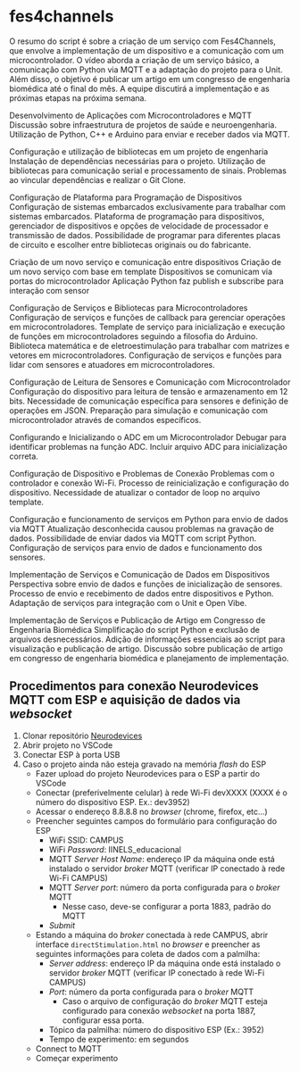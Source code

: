 # fes4channels
 
O resumo do script é sobre a criação de um serviço com Fes4Channels, que envolve a implementação de um dispositivo e a comunicação com um microcontrolador. O vídeo aborda a criação de um serviço básico, a comunicação com Python via MQTT e a adaptação do projeto para o Unit. Além disso, o objetivo é publicar um artigo em um congresso de engenharia biomédica até o final do mês. A equipe discutirá a implementação e as próximas etapas na próxima semana.

Desenvolvimento de Aplicações com Microcontroladores e MQTT Discussão sobre infraestrutura de projetos de saúde e neuroengenharia. Utilização de Python, C++ e Arduino para enviar e receber dados via MQTT.

Configuração e utilização de bibliotecas em um projeto de engenharia Instalação de dependências necessárias para o projeto. Utilização de bibliotecas para comunicação serial e processamento de sinais. Problemas ao vincular dependências e realizar o Git Clone.

Configuração de Plataforma para Programação de Dispositivos Configuração de sistemas embarcados exclusivamente para trabalhar com sistemas embarcados. Plataforma de programação para dispositivos, gerenciador de dispositivos e opções de velocidade de processador e transmissão de dados. Possibilidade de programar para diferentes placas de circuito e escolher entre bibliotecas originais ou do fabricante.

Criação de um novo serviço e comunicação entre dispositivos Criação de um novo serviço com base em template Dispositivos se comunicam via portas do microcontrolador Aplicação Python faz publish e subscribe para interação com sensor

Configuração de Serviços e Bibliotecas para Microcontroladores Configuração de serviços e funções de callback para gerenciar operações em microcontroladores. Template de serviço para inicialização e execução de funções em microcontroladores seguindo a filosofia do Arduino. Biblioteca matemática e de eletroestimulação para trabalhar com matrizes e vetores em microcontroladores. Configuração de serviços e funções para lidar com sensores e atuadores em microcontroladores.

Configuração de Leitura de Sensores e Comunicação com Microcontrolador Configuração do dispositivo para leitura de tensão e armazenamento em 12 bits. Necessidade de comunicação específica para sensores e definição de operações em JSON. Preparação para simulação e comunicação com microcontrolador através de comandos específicos.

Configurando e Inicializando o ADC em um Microcontrolador Debugar para identificar problemas na função ADC. Incluir arquivo ADC para inicialização correta.

Configuração de Dispositivo e Problemas de Conexão Problemas com o controlador e conexão Wi-Fi. Processo de reinicialização e configuração do dispositivo. Necessidade de atualizar o contador de loop no arquivo template.

Configuração e funcionamento de serviços em Python para envio de dados via MQTT Atualização desconhecida causou problemas na gravação de dados. Possibilidade de enviar dados via MQTT com script Python. Configuração de serviços para envio de dados e funcionamento dos sensores.

Implementação de Serviços e Comunicação de Dados em Dispositivos Perspectiva sobre envio de dados e funções de inicialização de sensores. Processo de envio e recebimento de dados entre dispositivos e Python. Adaptação de serviços para integração com o Unit e Open Vibe.

Implementação de Serviços e Publicação de Artigo em Congresso de Engenharia Biomédica Simplificação do script Python e exclusão de arquivos desnecessários. Adição de informações essenciais ao script para visualização e publicação de artigo. Discussão sobre publicação de artigo em congresso de engenharia biomédica e planejamento de implementação.

## Procedimentos para conexão Neurodevices MQTT com ESP e aquisição de dados via _websocket_

1. Clonar repositório [Neurodevices](https://github.com/isd-iin-els/Neurodevices/tree/main)
2. Abrir projeto no VSCode
3. Conectar ESP à porta USB
4. Caso o projeto ainda não esteja gravado na memória _flash_ do ESP
   - Fazer upload do projeto Neurodevices para o ESP a partir do VSCode
   - Conectar (preferivelmente celular) à rede Wi-Fi devXXXX (XXXX é o número do dispositivo ESP. Ex.: dev3952)
   - Acessar o endereço 8.8.8.8 no _browser_ (chrome, firefox, etc...)
   - Preencher seguintes campos do formulário para configuração do ESP
     - WiFi SSID: CAMPUS
     - WiFi _Password_: IINELS_educacional
     - MQTT _Server Host Name_: endereço IP da máquina onde está instalado o servidor _broker_ MQTT (verificar IP conectado à rede Wi-Fi CAMPUS)
     - MQTT _Server port_: número da porta configurada para o _broker_ MQTT
       - Nesse caso, deve-se configurar a porta 1883, padrão do MQTT
     - _Submit_
   - Estando a máquina do _broker_ conectada à rede CAMPUS, abrir interface `directStimulation.html` no _browser_ e preencher as seguintes informações para coleta de dados com a palmilha:
     - _Server address_: endereço IP da máquina onde está instalado o servidor _broker_ MQTT (verificar IP conectado à rede Wi-Fi CAMPUS)
     - _Port_: número da porta configurada para o _broker_ MQTT
       - Caso o arquivo de configuração do _broker_ MQTT esteja configurado para conexão _websocket_ na porta 1887, configurar essa porta.
     - Tópico da palmilha: número do dispositivo ESP (Ex.: 3952)
     - Tempo de experimento: em segundos
   - Connect to MQTT
   - Começar experimento

